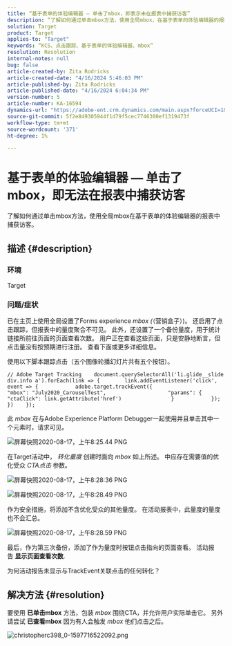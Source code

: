 ```yaml
---
title: “基于表单的体验编辑器 — 单击了mbox，即表示未在报表中捕获访客”
description: “了解如何通过单击mbox方法，使用全局mbox，在基于表单的体验编辑器的报表中捕获访客。”
solution: Target
product: Target
applies-to: "Target"
keywords: “KCS、点击跟踪、基于表单的体验编辑器、mbox”
resolution: Resolution
internal-notes: null
bug: false
article-created-by: Zita Rodricks
article-created-date: "4/16/2024 5:46:03 PM"
article-published-by: Zita Rodricks
article-published-date: "4/16/2024 6:04:34 PM"
version-number: 5
article-number: KA-16594
dynamics-url: "https://adobe-ent.crm.dynamics.com/main.aspx?forceUCI=1&pagetype=entityrecord&etn=knowledgearticle&id=748a822b-19fc-ee11-a1ff-6045bd0065b6"
source-git-commit: 5f2e849305944f1d79f5cec7746300ef1319473f
workflow-type: tm+mt
source-wordcount: '371'
ht-degree: 1%

---
```


# 基于表单的体验编辑器 — 单击了mbox，即无法在报表中捕获访客


了解如何通过单击mbox方法，使用全局mbox在基于表单的体验编辑器的报表中捕获访客。

## 描述 {#description}


### <b>环境</b>

Target

### <b>问题/症状</b>

已在主页上使用全局设置了Forms experience *mbox (*（营销盒子）)。 还启用了点击跟踪，但报表中的量度聚合不可见。 此外，还设置了一个备份量度，用于统计链接所前往页面的页面查看次数。 用户正在查看这些页面，只是安静地断言，但点击量没有按预期进行注册。 查看下面或更多详细信息。



使用以下脚本跟踪点击（五个图像轮播幻灯片共有五个按钮）。




```
// Adobe Target Tracking    document.querySelectorAll('li.glide__slide div.info a').forEach(link => {        link.addEventListener('click', event => {            adobe.target.trackEvent({                    "mbox": "July2020_CarouselTest",                    "params": {                    "ctaClick": link.getAttribute('href')                }            });        })    });
```




此 *mbox* 在与Adobe Experience Platform Debugger一起使用并且单击其中一个元素时，请求可见。



![屏幕快照2020-08-17，上午8:25.44 PNG](https://experienceleaguecommunities.adobe.com/t5/image/serverpage/image-id/26222i8EFBFA8432501D9E/image-size/medium?v=1.0&amp;amp;px=400 "屏幕快照2020-08-17，上午8:25.44 PNG")



在Target活动中， *转化量度* 创建时面向 *mbox* 如上所述。 中应存在需要值的优化受众 *CTA点击* 参数。



![屏幕快照2020-08-17，上午8:28:36 PNG](https://experienceleaguecommunities.adobe.com/t5/image/serverpage/image-id/26225i9E8B86819537BB25/image-size/medium?v=1.0&amp;amp;px=400 "屏幕快照2020-08-17，上午8:28:36 PNG")

![屏幕快照2020-08-17，上午8:28.49 PNG](https://experienceleaguecommunities.adobe.com/t5/image/serverpage/image-id/26223i6D9AAA0A81236A58/image-size/medium?v=1.0&amp;amp;px=400 "屏幕快照2020-08-17，上午8:28.49 PNG")



作为安全措施，将添加不含优化受众的其他量度。 在活动报表中，此量度的量度也不会汇总。



![屏幕快照2020-08-17，上午8:28.59 PNG](https://experienceleaguecommunities.adobe.com/t5/image/serverpage/image-id/26224iFF036B11B2E932FC/image-size/medium?v=1.0&amp;amp;px=400 "屏幕快照2020-08-17，上午8:28.59 PNG")



最后，作为第三次备份，添加了作为量度时按钮点击指向的页面查看。 活动报告 <b>显示页面查看次数</b>.



为何活动报告未显示与TrackEvent关联点击的任何转化？


## 解决方法 {#resolution}


要使用 <b>已单击mbox</b> 方法，包装 *mbox* 围绕CTA，并允许用户实际单击它。 另外请尝试 <b>已查看mbox</b> 因为有人会触发 *mbox* 他们点击之后。



![christopherc398_0-1597716522092.png](https://experienceleaguecommunities.adobe.com/t5/image/serverpage/image-id/26237i01409F8DF7D2F948/image-size/medium?v=1.0&amp;amp;px=400)



